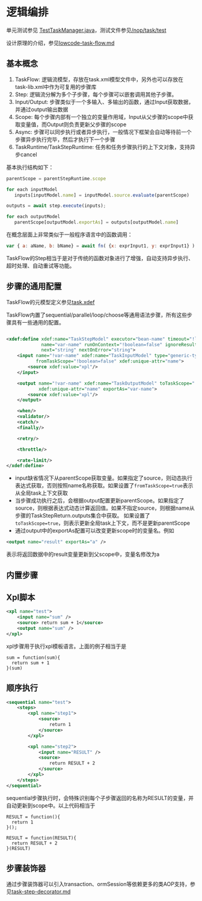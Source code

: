 # 逻辑编排

单元测试参见 [TestTaskManager.java]()，测试文件参见[/nop/task/test](https://gitee.com/canonical-entropy/nop-entropy/tree/master/nop-task/nop-task-core/src/test/resources/_vfs/nop/task/test)

设计原理的介绍，参见[lowcode-task-flow.md](../../theory/lowcode-task-flow.md)

## 基本概念

1. TaskFlow: 逻辑流模型，存放在task.xml模型文件中，另外也可以存放在task-lib.xml中作为可复用的步骤库
2. Step: 逻辑流分解为多个子步骤，每个步骤可以嵌套调用其他子步骤。
3. Input/Output: 步骤类似于一个多输入、多输出的函数，通过Input获取数据，并通过output输出数据
4. Scope: 每个步骤内部有一个独立的变量作用域，Input从父步骤的scope中获取变量值，而Output则负责更新父步骤的scope
5. Async: 步骤可以同步执行或者异步执行，一般情况下框架会自动等待前一个步骤异步执行完毕，然后才执行下一个步骤
6. TaskRuntime/TaskStepRuntime: 任务和任务步骤执行的上下文对象，支持异步cancel

基本执行结构如下：

```javascript
parentScope = parentStepRuntime.scope

for each inputModel
   inputs[inputModel.name] = inputModel.source.evaluate(parentScope)

outputs = await step.execute(inputs);

for each outputModel
   parentScope[outputModel.exportAs] = outputs[outputModel.name]
```

在概念层面上非常类似于一般程序语言中的函数调用：

```javascript
var { a: aName, b: bName} = await fn( {x: exprInput1, y: exprInput1} )
```

TaskFlow的Step相当于是对于传统的函数对象进行了增强，自动支持异步执行、超时处理、自动重试等功能。

## 步骤的通用配置

TaskFlow的元模型定义参见[task.xdef](https://gitee.com/canonical-entropy/nop-entropy/blob/master/nop-xdefs/src/main/resources/_vfs/nop/schema/task/task.xdef)

TaskFlow内置了sequential/parallel/loop/choose等通用语法步骤，所有这些步骤具有一些通用的配置。

```xml

<xdef:define xdef:name="TaskStepModel" executor="bean-name" timeout="!long=0"
             name="var-name" runOnContext="!boolean=false" ignoreResult="!boolean=false"
             next="string" nextOnError="string">
    <input name="!var-name" xdef:name="TaskInputModel" type="generic-type" mandatory="!boolean=false"
           fromTaskScope="!boolean=false" xdef:unique-attr="name">
        <source xdef:value="xpl"/>
    </input>

    <output name="!var-name" xdef:name="TaskOutputModel" toTaskScope="!boolean=false" type="generic-type"
            xdef:unique-attr="name" exportAs="var-name">
        <source xdef:value="xpl"/>
    </output>

    <when/>
    <validator/>
    <catch/>
    <finally/>

    <retry/>

    <throttle/>

    <rate-limit/>
</xdef:define>
```

* input缺省情况下从parentScope获取变量。如果指定了source，则动态执行表达式获取，否则按照name名称获取。如果设置了`fromTaskScope=true`表示从全局task上下文获取
* 当步骤成功执行之后，会根据output配置更新parentScope。如果指定了source，则根据表达式动态计算返回值。如果不指定source，则根据name从步骤的TaskStepReturn.outputs集合中获取。
  如果设置了`toTaskScope=true`，则表示更新全局task上下文，而不是更新parentScope
* 通过output中的exportAs配置可以改变更新scope时的变量名。例如

```xml
<output name="result" exportAs="a" />
```

表示将返回数据中的result变量更新到父scope中，变量名修改为a

## 内置步骤

## Xpl脚本

```xml
<xpl name="test">
    <input name="sum" />
    <source> return sum + 1</source>
    <output name="sum" />
</xpl>
```

xpl步骤用于执行xpl模板语言。上面的例子相当于是

```
sum = function(sum){
  return sum + 1
}(sum)
```

## 顺序执行

```xml
<sequential name="test">
    <steps>
        <xpl name="step1">
            <source>
                return 1
            </source>
        </xpl>

        <xpl name="step2">
            <input name="RESULT" />
            <source>
                return RESULT + 2
            </source>
        </xpl>
    </steps>
</sequential>
```

sequential步骤执行时，会特殊识别每个子步骤返回的名称为RESULT的变量，并自动更新到scope中。以上代码相当于

```
RESULT = function(){
  return 1
}();

RESULT = function(RESULT){
  return RESULT + 2
}(RESULT)
```

## 步骤装饰器

通过步骤装饰器可以引入transaction、ormSession等依赖更多的类AOP支持，参见[task-step-decorator.md](task-step-decorator.md)

